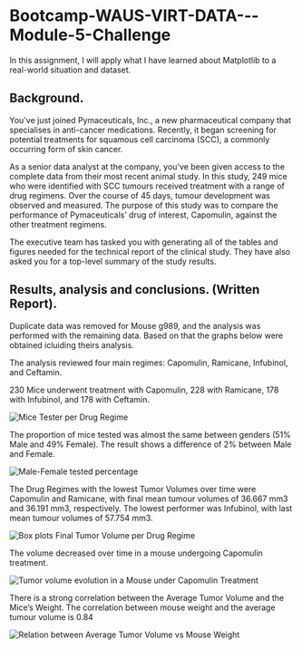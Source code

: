 # Bootcamp-WAUS-VIRT-DATA---Module-5-Challenge
In this assignment, I will apply what I have learned about Matplotlib to a real-world situation and dataset.

## Background.

You've just joined Pymaceuticals, Inc., a new pharmaceutical company that specialises in anti-cancer medications. Recently, it began screening for potential treatments for squamous cell carcinoma (SCC), a commonly occurring form of skin cancer.

As a senior data analyst at the company, you've been given access to the complete data from their most recent animal study. In this study, 249 mice who were identified with SCC tumours received treatment with a range of drug regimens. Over the course of 45 days, tumour development was observed and measured. The purpose of this study was to compare the performance of Pymaceuticals’ drug of interest, Capomulin, against the other treatment regimens.

The executive team has tasked you with generating all of the tables and figures needed for the technical report of the clinical study. They have also asked you for a top-level summary of the study results.

## Results, analysis and conclusions. (Written Report).

Duplicate data was removed for Mouse g989, and the analysis was performed with the remaining data. Based on that the graphs below were obtained icluiding theirs analysis.

The analysis reviewed four main regimes: Capomulin, Ramicane, Infubinol, and Ceftamin.

230 Mice underwent treatment with Capomulin, 228 with Ramicane, 178 with Infubinol, and 178 with Ceftamin.

![Mice Tester per Drug Regime](Drug_Regimen_Number_Mice_Tested.png)

The proportion of mice tested was almost the same between genders (51% Male and 49% Female). The result shows a difference of 2% between Male and Female.

![Male-Female tested percentage](Male_Female_Percentage.png)

The Drug Regimes with the lowest Tumor Volumes over time were Capomulin and Ramicane, with final mean tumour volumes of 36.667 mm3 and 36.191 mm3, respectively. 
The lowest performer was Infubinol, with last mean tumour volumes of 57.754 mm3.

![Box plots Final Tumor Volume per Drug Regime](Box_plot_Final_Tumor_DrugRegime.png)

The volume decreased over time in a mouse undergoing Capomulin treatment.

![Tumor volume evolution in a Mouse under Capomulin Treatment](Tumor_Vol_time_Capomulin.png)

There is a strong correlation between the Average Tumor Volume and the Mice’s Weight. The correlation between mouse weight and the average tumour volume is 0.84

![Relation between Average Tumor Volume vs Mouse Weight](AvgTumorVol_Weight.png)

